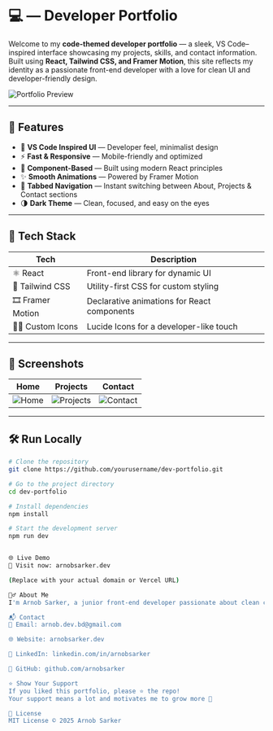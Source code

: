 # 💻 — Developer Portfolio

Welcome to my **code-themed developer portfolio** — a sleek, VS Code–inspired interface showcasing my projects, skills, and contact information. Built using **React, Tailwind CSS, and Framer Motion**, this site reflects my identity as a passionate front-end developer with a love for clean UI and developer-friendly design.

![Portfolio Preview](https://your-deployed-site-url.com/preview-image.png)

---

## 🚀 Features

- 🎨 **VS Code Inspired UI** — Developer feel, minimalist design
- ⚡ **Fast & Responsive** — Mobile-friendly and optimized
- 🧩 **Component-Based** — Built using modern React principles
- ✨ **Smooth Animations** — Powered by Framer Motion
- 🧠 **Tabbed Navigation** — Instant switching between About, Projects & Contact sections
- 🌗 **Dark Theme** — Clean, focused, and easy on the eyes

---

## 📂 Tech Stack

| Tech            | Description                                |
|-----------------|--------------------------------------------|
| ⚛️ React        | Front-end library for dynamic UI           |
| 🎨 Tailwind CSS | Utility-first CSS for custom styling       |
| 🎞 Framer Motion| Declarative animations for React components|
| 🧑‍🎨 Custom Icons| Lucide Icons for a developer-like touch    |

---

## 📸 Screenshots

| Home | Projects | Contact |
|------|----------|---------|
| ![Home](./public/screenshots/home.png) | ![Projects](./public/screenshots/projects.png) | ![Contact](./public/screenshots/contact.png) |

---

## 🛠️ Run Locally

```bash
# Clone the repository
git clone https://github.com/yourusername/dev-portfolio.git

# Go to the project directory
cd dev-portfolio

# Install dependencies
npm install

# Start the development server
npm run dev


🌐 Live Demo
🔗 Visit now: arnobsarker.dev

(Replace with your actual domain or Vercel URL)

🙋‍♂️ About Me
I'm Arnob Sarker, a junior front-end developer passionate about clean code, smooth UX, and creative UI development. I'm currently exploring React, Firebase, and Node.js. Let's collaborate and build something amazing together!

📬 Contact
📧 Email: arnob.dev.bd@gmail.com

🌐 Website: arnobsarker.dev

💼 LinkedIn: linkedin.com/in/arnobsarker

🐙 GitHub: github.com/arnobsarker

⭐️ Show Your Support
If you liked this portfolio, please ⭐️ the repo!
Your support means a lot and motivates me to grow more 🙌

📃 License
MIT License © 2025 Arnob Sarker
